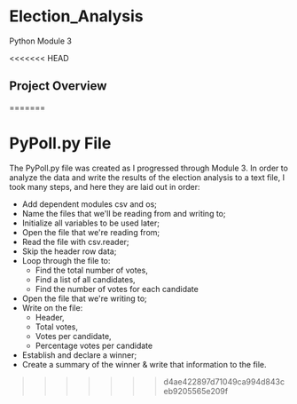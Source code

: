 # Election_Analysis
Python Module 3

<<<<<<< HEAD
## Project Overview


=======
# PyPoll.py File
The PyPoll.py file was created as I progressed through Module 3.  In order to analyze the data and write the results of the election analysis to a text file, I took many steps, and here they are laid out in order:  
- Add dependent modules csv and os;
- Name the files that we'll be reading from and writing to;
- Initialize all variables to be used later;
- Open the file that we're reading from;
- Read the file with csv.reader;
- Skip the header row data;
- Loop through the file to:
	- Find the total number of votes,
	- Find a list of all candidates,
	- Find the number of votes for each candidate
- Open the file that we're writing to;
- Write on the file:
	- Header,
	- Total votes,
	- Votes per candidate,
	- Percentage votes per candidate
- Establish and declare a winner;
- Create a summary of the winner & write that information to the file.
>>>>>>> d4ae422897d71049ca994d843ceb9205565e209f
